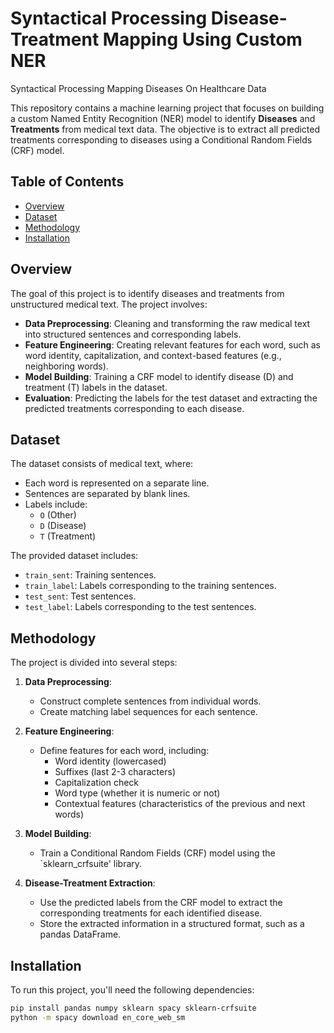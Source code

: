 # Syntactical Processing Disease-Treatment Mapping Using Custom NER
Syntactical Processing Mapping Diseases On Healthcare Data

This repository contains a machine learning project that focuses on building a custom Named Entity Recognition (NER) model to identify **Diseases** and **Treatments** from medical text data. The objective is to extract all predicted treatments corresponding to diseases using a Conditional Random Fields (CRF) model.

## Table of Contents
- [Overview](#overview)
- [Dataset](#dataset)
- [Methodology](#methodology)
- [Installation](#installation)

## Overview
The goal of this project is to identify diseases and treatments from unstructured medical text. The project involves:
- **Data Preprocessing**: Cleaning and transforming the raw medical text into structured sentences and corresponding labels.
- **Feature Engineering**: Creating relevant features for each word, such as word identity, capitalization, and context-based features (e.g., neighboring words).
- **Model Building**: Training a CRF model to identify disease (D) and treatment (T) labels in the dataset.
- **Evaluation**: Predicting the labels for the test dataset and extracting the predicted treatments corresponding to each disease.

## Dataset
The dataset consists of medical text, where:
- Each word is represented on a separate line.
- Sentences are separated by blank lines.
- Labels include:
  - `O` (Other)
  - `D` (Disease)
  - `T` (Treatment)

The provided dataset includes:
- `train_sent`: Training sentences.
- `train_label`: Labels corresponding to the training sentences.
- `test_sent`: Test sentences.
- `test_label`: Labels corresponding to the test sentences.

## Methodology
The project is divided into several steps:
1. **Data Preprocessing**: 
   - Construct complete sentences from individual words.
   - Create matching label sequences for each sentence.
   
2. **Feature Engineering**: 
   - Define features for each word, including:
     - Word identity (lowercased)
     - Suffixes (last 2-3 characters)
     - Capitalization check
     - Word type (whether it is numeric or not)
     - Contextual features (characteristics of the previous and next words)
     
3. **Model Building**:
   - Train a Conditional Random Fields (CRF) model using the `sklearn_crfsuite' library.
   
4. **Disease-Treatment Extraction**: 
   - Use the predicted labels from the CRF model to extract the corresponding treatments for each identified disease. 
   - Store the extracted information in a structured format, such as a pandas DataFrame.

## Installation
To run this project, you'll need the following dependencies:

```bash
pip install pandas numpy sklearn spacy sklearn-crfsuite
python -m spacy download en_core_web_sm
